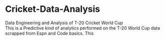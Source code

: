 # Cricket-Data-Analysis
Data Engineering and Analysis of T-20 Cricket World Cup  
This is a Predictive kind of analytics performed on the T-20 World Cup data scrapped from Espn and Code basics. This 

